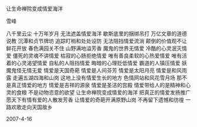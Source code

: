 让生命禅院变成情爱海洋

雪峰


八千里云尘
十万年岁月
无法遮盖情爱海洋
歇斯底里的捆绑吊打
万亿文章的道德说教
沉潭和贞节牌坊
追踪盯梢和处处设防
无法阻挡情爱流淌
颠倒的价值观不让鲜花开放
春色满园关不住
山野满地溢芳香
魔鬼的世界无情爱
冷酷的心灵泯灭情爱
僵死的灵魂不讲情爱
枯寂的心肠拒绝情爱
唯有善良柔软的心热爱情爱
唯有活着的心灵渴望情爱
自私的人阻挡情爱
晦暗的心理贬低情爱
霸道的人镇压情爱
妖魔鬼怪无情无爱
情爱是天国奇葩
情爱是人间芬芳
情爱是太阳月亮
情爱是和风雨露
走遍五湖四海和山岗
这地上没有情爱生长的地方
色情网站和风花雪月场
那不是真正情爱的地方
情爱是吉祥的源泉
情爱是圣洁的宫殿
情爱带给人的是精神和心灵的食粮
不是动物恣意的欲望
让生命禅院变成情爱的海洋
把真正的情爱发扬推广
愿天下有情有爱的人散发芳香
让情爱的奇葩开满原野山岗
不再留下遗憾和彷徨
一路欢歌走向天国故乡

2007-4-16



